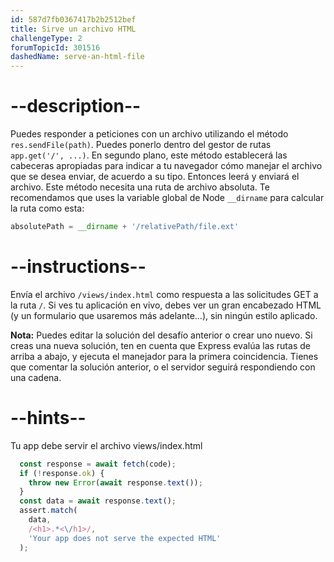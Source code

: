 ```yaml
---
id: 587d7fb0367417b2b2512bef
title: Sirve un archivo HTML
challengeType: 2
forumTopicId: 301516
dashedName: serve-an-html-file
---
```


# --description--

Puedes responder a peticiones con un archivo utilizando el método `res.sendFile(path)`. Puedes ponerlo dentro del gestor de rutas `app.get('/', ...)`. En segundo plano, este método establecerá las cabeceras apropiadas para indicar a tu navegador cómo manejar el archivo que se desea enviar, de acuerdo a su tipo. Entonces leerá y enviará el archivo. Este método necesita una ruta de archivo absoluta. Te recomendamos que uses la variable global de Node `__dirname` para calcular la ruta como esta:

```js
absolutePath = __dirname + '/relativePath/file.ext'
```

# --instructions--

Envía el archivo `/views/index.html` como respuesta a las solicitudes GET a la ruta `/`. Si ves tu aplicación en vivo, debes ver un gran encabezado HTML (y un formulario que usaremos más adelante…), sin ningún estilo aplicado.

**Nota:** Puedes editar la solución del desafío anterior o crear uno nuevo. Si creas una nueva solución, ten en cuenta que Express evalúa las rutas de arriba a abajo, y ejecuta el manejador para la primera coincidencia. Tienes que comentar la solución anterior, o el servidor seguirá respondiendo con una cadena.

# --hints--

Tu app debe servir el archivo views/index.html

```js
  const response = await fetch(code);
  if (!response.ok) {
    throw new Error(await response.text());
  }
  const data = await response.text();
  assert.match(
    data,
    /<h1>.*<\/h1>/,
    'Your app does not serve the expected HTML'
  );
```


